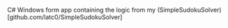 C# Windows form app containing the logic from my (SimpleSudokuSolver) [github.com/latc0/SimpleSudokuSolver]